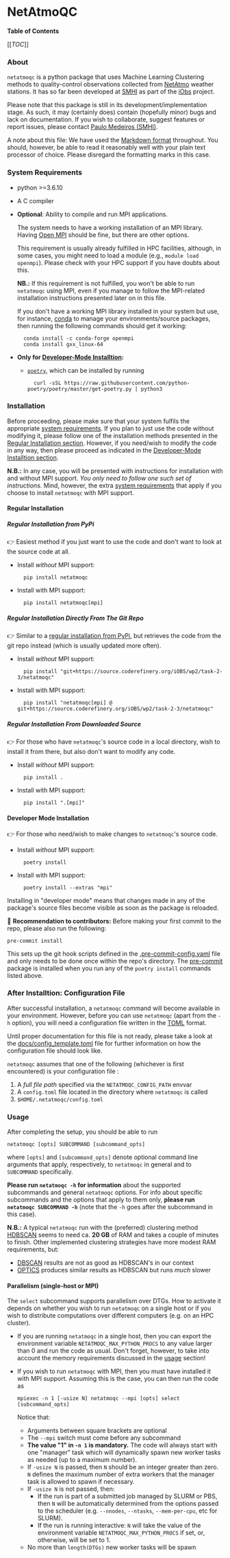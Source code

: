 # NetAtmoQC


**Table of Contents**

[[_TOC_]]


### About

`netatmoqc` is a python package that uses Machine Learning Clustering methods to
quality-control observations collected from [NetAtmo](https://www.netatmo.com/en-gb)
weather stations. It has so far been developed at [SMHI](https://www.smhi.se/en)
as part of the [iObs](https://wiki.neic.no/wiki/IOBS) project.

Please note that this package is still in its development/implementation stage.
As such, it may (certainly does) contain (hopefully minor) bugs and lack on
documentation. If you wish to collaborate, suggest features or report issues,
please contact [Paulo Medeiros (SMHI)](mailto:paulo.medeiros@smhi.se).

A note about this file: We have used the
[Markdown format](https://docs.gitlab.com/ee/user/markdown.html) throughout.
You should, however, be able to read it reasonably well with your plain text
processor of choice. Please disregard the formatting marks in this case.


### System Requirements

* python >=3.6.10
* A C compiler

* **Optional**: Ability to compile and run MPI applications.

    The system needs to have a working installation of an MPI library. Having
    [Open MPI](https://www.open-mpi.org/) should be fine, but there are other
    options.

    This requirement is usually already fulfilled in HPC facilities, although,
    in some cases, you might need to load a module (e.g., `module load openmpi`).
    Please check with your HPC support if you have doubts about this.

    **NB.:** If this requirement is not fulfilled, you won't be able to run
    `netatmoqc` using MPI, even if you manage to follow the MPI-related
    installation instructions presented later on in this file.

    If you don't have a working MPI library installed in your system but use,
    for instance, [conda](https://docs.conda.io/projects/conda/en/latest/glossary.html#anaconda-glossary)
    to manage your environments/source packages, then running the following
    commands should get it working:

        conda install -c conda-forge openmpi
        conda install gxx_linux-64

* **Only for
[Developer-Mode Installtion](#developer-mode-installation):**

    * [`poetry`](https://python-poetry.org), which can be installed by running

            curl -sSL https://raw.githubusercontent.com/python-poetry/poetry/master/get-poetry.py | python3


### Installation

Before proceeding, please make sure that your system fulfils the appropriate
[system requirements](#system-requirements). If you plan to just use the code
without modifying it, please follow one of the installation methods presented
in the [Regular Installation section](#regular-installation). However, if you
need/wish to modify the code in any way, then please proceed as indicated in the
[Developer-Mode Installtion section](#developer-mode-installation).

**N.B.:** In any case, you will be presented with instructions for installation
with and without MPI support. *You only need to follow one such set of
instructions*. Mind, however, the extra [system requirements](#system-requirements)
that apply if you choose to install `netatmoqc` with MPI support.


#### Regular Installation
##### Regular Installation from PyPi
:point_right: Easiest method if you just want to use the code and don't want to
look at the source code at all.

* Install *without* MPI support:

        pip install netatmoqc

* Install with MPI support:

        pip install netatmoqc[mpi]


##### Regular Installation Directly From The Git Repo

:point_right: Similar to a [regular installation from PyPi](#regular-installation-from-pypi),
but retrieves the code from the git repo instead (which is usually updated more
often).

* Install *without* MPI support:

        pip install "git+https://source.coderefinery.org/iOBS/wp2/task-2-3/netatmoqc"

* Install with MPI support:

        pip install "netatmoqc[mpi] @ git+https://source.coderefinery.org/iOBS/wp2/task-2-3/netatmoqc"


##### Regular Installation From Downloaded Source

:point_right: For those who have `netatmoqc`'s source code in a local directory,
wish to install it from there, but also don't want to modify any code.

* Install *without* MPI support:

        pip install .

* Install with MPI support:

        pip install ".[mpi]"

#### Developer Mode Installation

:point_right: For those who need/wish to make changes to `netatmoqc`'s
source code.

* Install *without* MPI support:

        poetry install

* Install with MPI support:

        poetry install --extras "mpi"

Installing in "developer mode" means that changes made in any of the package's
source files become visible as soon as the package is reloaded.

:wrench: **Recommendation to contributors:** Before making your first commit to
the repo, please also run the following:

    pre-commit install

This sets up the git hook scripts defined in the
[.pre-commit-config.yaml](.pre-commit-config.yaml) file and only needs to be
done once within the repo's directory. The [pre-commit](https://pre-commit.com)
package is installed when you run any of the `poetry install` commands listed
above.


### After Installtion: Configuration File

After successful installation, a `netatmoqc` command will become available in
your environment. However, before you can use `netatmoqc` (apart from the `-h`
option), you will need a configuration file written in the
[TOML](https://en.wikipedia.org/wiki/TOML) format.

Until proper documentation for this file is not ready, please take a look at the
[docs/config_template.toml](docs/config_template.toml) file for further
information on how the configuration file should look like.


`netatmoqc` assumes that one of the following (whichever is first encountered)
is your configuration file :

1. A *full file path* specified via the `NETATMOQC_CONFIG_PATH` envvar
2. A `config.toml` file located in the directory where `netatmoqc` is called
3. `$HOME/.netatmoqc/config.toml`


### Usage
After completing the setup, you should be able to run

    netatmoqc [opts] SUBCOMMAND [subcommand_opts]

where `[opts]` and `[subcommand_opts]` denote optional command line arguments
that apply, respectively, to `netatmoqc` in general and to `SUBCOMMAND`
specifically.

**Please run `netatmoqc -h` for information** about the supported subcommands
and general `netatmoqc` options. For info about specific subcommands and the
options that apply to them only, **please run `netatmoqc SUBCOMMAND -h`** (note
that the `-h` goes after the subcommand in this case).

**N.B.:** A typical `netatmoqc` run with the (preferred) clustering method
[HDBSCAN](https://hdbscan.readthedocs.io/en/latest/index.html) seems to need ca.
**20 GB** of RAM and takes a couple of minutes to finish. Other implemented
clustering strategies have more modest RAM requirements, but:
  * [DBSCAN](https://scikit-learn.org/stable/modules/generated/sklearn.cluster.DBSCAN.html)
  results are not as good as HDBSCAN's in our context
  * [OPTICS](https://scikit-learn.org/stable/modules/generated/sklearn.cluster.OPTICS.html)
  produces similar results as HDBSCAN but runs *much* slower


#### Parallelism (single-host or MPI)

The `select` subcommand supports parallelism over DTGs. How to activate it
depends on whether you wish to run `netatmoqc` on a single host or if you wish
to distribute computations over different computers (e.g. on an HPC cluster).

  * If you are running `netatmoqc` in a single host, then you can export the
    environment variable `NETATMOQC_MAX_PYTHON_PROCS` to any value larger
    than 0 and run the code as usual. Don't forget, however, to take into
    account the memory requirements discussed in the [usage](#usage) section!

  * If you wish to run `netatmoqc` with MPI, then you must have installed it
    with MPI support. Assuming this is the case, you can then run the code as

        mpiexec -n 1 [-usize N] netatmoqc --mpi [opts] select [subcommand_opts]

    Notice that:
    * Arguments between square brackets are optional
    * The `--mpi` switch must come before any subcommand
    * **The value "1" in `-n 1` is mandatory.** The code will always start with one
      "manager" task which will dynamically spawn new worker tasks as needed
      (up to a maximum number).
    * If `-usize N` is passed, then `N` should be an integer greater than zero.
      `N` defines the maximum number of extra workers that the manager task is
      allowed to spawn if necessary.
    * If `-usize N` is not passed, then:
      * If the run is part of a submitted job managed by SLURM or PBS, then `N`
        will be automatically determined from the options passed to the
        scheduler (e.g. `--nnodes`, `--ntasks`, `--mem-per-cpu`, etc for SLURM).
      * If the run is running interactive: `N` will take the value of the
        environment variable `NETATMOQC_MAX_PYTHON_PROCS` if set, or, otherwise,
        will be set to 1.
    * No more than `length(DTGs)` new worker tasks will be spawn
